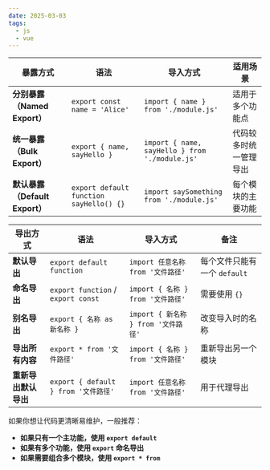 ```yaml
---
date: 2025-03-03
tags:
  - js
  - vue
---
```


| 暴露方式                     | 语法                                      | 导入方式                                           | 适用场景        |
| ------------------------ | --------------------------------------- | ---------------------------------------------- | ----------- |
| **分别暴露（Named Export）**   | `export const name = 'Alice'`           | `import { name } from './module.js'`           | 适用于多个功能点    |
| **统一暴露（Bulk Export）**    | `export { name, sayHello }`             | `import { name, sayHello } from './module.js'` | 代码较多时统一管理导出 |
| **默认暴露（Default Export）** | `export default function sayHello() {}` | `import saySomething from './module.js'`       | 每个模块的主要功能   |

| 导出方式         | 语法                                 | 导入方式                         | 备注                  |
| ------------ | ---------------------------------- | ---------------------------- | ------------------- |
| **默认导出**     | `export default function`          | `import 任意名称 from '文件路径'`    | 每个文件只能有一个 `default` |
| **命名导出**     | `export function` / `export const` | `import { 名称 } from '文件路径'`  | 需要使用 `{}`           |
| **别名导出**     | `export { 名称 as 新名称 }`             | `import { 新名称 } from '文件路径'` | 改变导入时的名称            |
| **导出所有内容**   | `export * from '文件路径'`             | `import { 名称 } from '文件路径'`  | 重新导出另一个模块           |
| **重新导出默认导出** | `export { default } from '文件路径'`   | `import 任意名称 from '文件路径'`    | 用于代理导出              |

如果你想让代码更清晰易维护，一般推荐：

- **如果只有一个主功能，使用 `export default`**
- **如果有多个功能，使用 `export` 命名导出**
- **如果需要组合多个模块，使用 `export * from`**